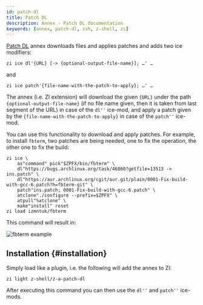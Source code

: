 ```yaml
---
id: patch-dl
title: Patch DL
description: Annex - Patch DL documentation
keywords: [annex, patch-dl, zsh, z-shell, zi]
---
```


[Patch DL](https://github.com/z-shell/z-a-patch-dl) annex downloads files and applies patches and adds two ice modifiers:

```shell
zi ice dl'{URL} [-> {optional-output-file-name}]; …' …
```

and

```shell
zi ice patch'{file-name-with-the-patch-to-apply}; …' …
```

The annex (i.e. ZI extension) will download the given `{URL}` under the path `{optional-output-file-name}` (if no file name given, then it is taken from last segment of the URL) in case of the `dl''` ice-mod, and apply a patch given by the `{file-name-with-the-patch-to-apply}` in case of the `patch''` ice-mod.

You can use this functionality to download and apply patches. For example, to install `fbterm`, two patches are being needed, one to fix the operation, the other one to fix the build:

```shell
zi ice \
    as"command" pick"$ZPFX/bin/fbterm" \
    dl"https://bugs.archlinux.org/task/46860?getfile=13513 -> ins.patch" \
    dl"https://aur.archlinux.org/cgit/aur.git/plain/0001-Fix-build-with-gcc-6.patch?h=fbterm-git" \
    patch"ins.patch; 0001-Fix-build-with-gcc-6.patch" \
    atclone"./configure --prefix=$ZPFX" \
    atpull"%atclone" \
    make"install" reset
zi load izmntuk/fbterm
```

This command will result in:

![fbterm example](https://raw.githubusercontent.com/z-shell/z-a-patch-dl/main/images/fbterm-ex.png)

## Installation {#installation}

Simply load like a plugin, i.e. the following will add the annex to ZI:

```shell
zi light z-shell/z-a-patch-dl
```

After executing this command you can then use the `dl''` and `patch''` ice-mods.
